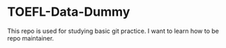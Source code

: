 # TOEFL-Data-Dummy
This repo is used for studying basic git practice. I want to learn how to be repo maintainer. 

